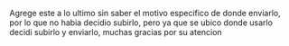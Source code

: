 Agrege este a lo ultimo sin saber el motivo especifico de donde enviarlo, por lo que no habia decidio subirlo, pero ya que se ubico donde usarlo decidi subirlo y enviarlo, muchas gracias por su atencion
